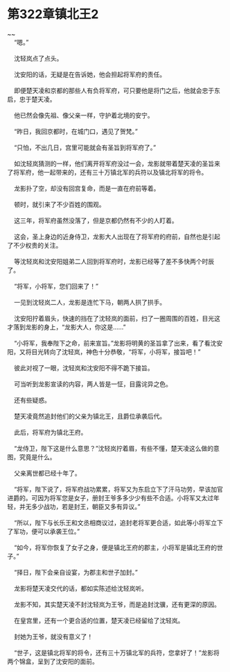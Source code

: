 # 第322章镇北王2
~~<br>&nbsp;&nbsp;&nbsp;&nbsp;“嗯。”<br><br>&nbsp;&nbsp;&nbsp;&nbsp;沈轻岚点了点头。<br><br>&nbsp;&nbsp;&nbsp;&nbsp;沈安阳的话，无疑是在告诉她，他会担起将军府的责任。<br><br>&nbsp;&nbsp;&nbsp;&nbsp;即便楚天凌和京都的那些人有负将军府，可只要他是将门之后，他就会忠于东启，忠于楚天凌。<br><br>&nbsp;&nbsp;&nbsp;&nbsp;他已然会像先祖、像父亲一样，守护着北境的安宁。<br><br>&nbsp;&nbsp;&nbsp;&nbsp;“昨日，我回京都时，在城门口，遇见了贺梵。”<br><br>&nbsp;&nbsp;&nbsp;&nbsp;“只怕，不出几日，宫里可能就会有圣旨到将军府了。”<br><br>&nbsp;&nbsp;&nbsp;&nbsp;如沈轻岚猜测的一样，他们离开将军府没过一会，龙影就带着楚天凌的圣旨来了将军府，他一起带来的，还有三十万镇北军的兵符以及镇北将军的将令。<br><br>&nbsp;&nbsp;&nbsp;&nbsp;龙影扑了空，却没有回宫复命，而是一直在府前等着。<br><br>&nbsp;&nbsp;&nbsp;&nbsp;顿时，就引来了不少百姓的围观。<br><br>&nbsp;&nbsp;&nbsp;&nbsp;这三年，将军府虽然没落了，但是京都仍然有不少的人盯着。<br><br>&nbsp;&nbsp;&nbsp;&nbsp;这会，圣上身边的近身侍卫，龙影大人出现在了将军府的府前，自然也是引起了不少权贵的关注。<br><br>&nbsp;&nbsp;&nbsp;&nbsp;等沈轻岚和沈安阳姐弟二人回到将军府时，龙影已经等了差不多快两个时辰了。<br><br>&nbsp;&nbsp;&nbsp;&nbsp;“将军，小将军，您们回来了！”<br><br>&nbsp;&nbsp;&nbsp;&nbsp;一见到沈轻岚二人，龙影是连忙下马，朝两人拱了拱手。<br><br>&nbsp;&nbsp;&nbsp;&nbsp;沈安阳拧着眉头，快速的挡在了沈轻岚的面前，扫了一圈周围的百姓，目光这才落到龙影的身上，“龙影大人，你这是……”<br><br>&nbsp;&nbsp;&nbsp;&nbsp;“小将军，我奉陛下之命，前来宣旨。”龙影将明黄的圣旨拿了出来，看了看沈安阳，又将目光转向了沈轻岚，神色十分恭敬，“将军，小将军，接旨吧！”<br><br>&nbsp;&nbsp;&nbsp;&nbsp;彼此对视了一眼，沈轻岚和沈安阳不得不跪下接旨。<br><br>&nbsp;&nbsp;&nbsp;&nbsp;可当听到龙影宣读的内容，两人皆是一怔，目露诧异之色。<br><br>&nbsp;&nbsp;&nbsp;&nbsp;还有些疑惑。<br><br>&nbsp;&nbsp;&nbsp;&nbsp;楚天凌竟然追封他们的父亲为镇北王，且爵位承袭后代。<br><br>&nbsp;&nbsp;&nbsp;&nbsp;此后，将军府为镇北王府。<br><br>&nbsp;&nbsp;&nbsp;&nbsp;“龙侍卫，陛下这是什么意思？”沈轻岚拧着眉，有些不懂，楚天凌这么做的意图，究竟是什么。<br><br>&nbsp;&nbsp;&nbsp;&nbsp;父亲离世都已经十年了。<br><br>&nbsp;&nbsp;&nbsp;&nbsp;“将军，陛下说了，将军府战功累累，将军又为东启立下了汗马功劳，早该加官进爵的。可因为将军您是女子，册封王爷多多少少有些不合适。小将军又太过年轻，并无多少战功，若是封王，朝臣又多有异议。”<br><br>&nbsp;&nbsp;&nbsp;&nbsp;“所以，陛下与长乐王和文丞相商议过，追封老将军更合适，如此等小将军立下了军功，便可以承袭王位。”<br><br>&nbsp;&nbsp;&nbsp;&nbsp;“如今，将军你恢复了女子之身，便是镇北王府的郡主，小将军是镇北王府的世子。”<br><br>&nbsp;&nbsp;&nbsp;&nbsp;“择日，陛下会亲自设宴，为郡主和世子加封。”<br><br>&nbsp;&nbsp;&nbsp;&nbsp;龙影将楚天凌交代的话，都如实陈述给沈轻岚听。<br><br>&nbsp;&nbsp;&nbsp;&nbsp;龙影不知，其实楚天凌不封沈轻岚为王爷，而是追封沈骥，还有更深的原因。<br><br>&nbsp;&nbsp;&nbsp;&nbsp;在皇宫里，还有一个更合适的位置，楚天凌已经留给了沈轻岚。<br><br>&nbsp;&nbsp;&nbsp;&nbsp;封她为王爷，就没有意义了！<br><br>&nbsp;&nbsp;&nbsp;&nbsp;“世子，这是镇北将军的将令，还有三十万镇北军的兵符，您拿好了！”龙影将两个锦盒，呈到了沈安阳的面前。<br><br>
                    

<script>_fwqdsqadxfw()</script>
<div><script>_dfwf1dw();</script></div>
<div><script>_dfwf1agdw();</script></div>
                